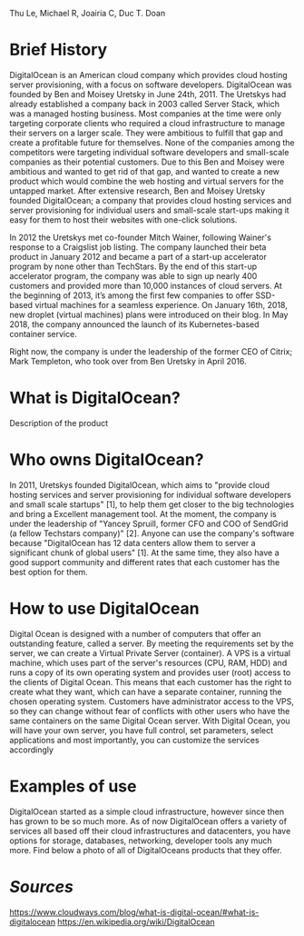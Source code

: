 Thu Le, Michael R, Joairia C, Duc T. Doan

# Brief History 

DigitalOcean is an American cloud company which provides cloud hosting server provisioning, with a focus on software developers. DigitalOcean was founded by Ben and Moisey Uretsky in June 24th, 2011. The Uretskys had already established a company back in 2003 called Server Stack, which was a managed hosting business. Most companies at the time were only targeting corporate clients who required a cloud infrastructure to manage their servers on a larger scale. They were ambitious to fulfill that gap and create a profitable future for themselves. None of the companies among the competitors were targeting individual software developers and small-scale companies as their potential customers. Due to this Ben and Moisey were ambitious and wanted to get rid of that gap, and wanted to create a new product which would combine the web hosting and virtual servers for the untapped market. After extensive research, Ben and Moisey Uretsky founded DigitalOcean; a company that provides cloud hosting services and server provisioning for individual users and small-scale start-ups making it easy for them to host their websites with one-click solutions.

In 2012 the Uretskys met co-founder Mitch Wainer, following Wainer's response to a Craigslist job listing. The company launched their beta product in January 2012 and became a part of a start-up accelerator program by none other than TechStars. By the end of this start-up accelerator program, the company was able to sign up nearly 400 customers and provided more than 10,000 instances of cloud servers. At the beginning of 2013, it’s among the first few companies to offer SSD-based virtual machines for a seamless experience. On January 16th, 2018, new droplet (virtual machines) plans were introduced on their blog. In May 2018, the company announced the launch of its Kubernetes-based container service.

Right now, the company is under the leadership of the former CEO of Citrix; Mark Templeton, who took over from Ben Uretsky in April 2016.


# What is DigitalOcean?

Description of the product 

# Who owns DigitalOcean?

In 2011, Uretskys founded DigitalOcean, which aims to "provide cloud hosting services and server provisioning for individual software developers and small scale startups" [1], to help them get closer to the big technologies and bring a Excellent management tool. At the moment, the company is under the leadership of "Yancey Spruill, former CFO and COO of SendGrid (a fellow Techstars company)" [2]. Anyone can use the company's software because "DigitalOcean has 12 data centers allow them to server a significant chunk of global users" [1]. At the same time, they also have a good support community and different rates that each customer has the best option for them. 

# How to use DigitalOcean

Digital Ocean is designed with a number of computers that offer an outstanding feature, called a server. By meeting the requirements set by the server, we can create a Virtual Private Server (container). A VPS is a virtual machine, which uses part of the server's resources (CPU, RAM, HDD) and runs a copy of its own operating system and provides user (root) access to the clients of Digital Ocean. This means that each customer has the right to create what they want, which can have a separate container, running the chosen operating system. Customers have administrator access to the VPS, so they can change without fear of conflicts with other users who have the same containers on the same Digital Ocean server. With Digital Ocean, you will have your own server, you have full control, set parameters, select applications and most importantly, you can customize the services accordingly

# Examples of use

DigitalOcean started as a simple cloud infrastructure, however since then has grown to be so much more. As of now DigitalOcean offers a variety of services all based off their cloud infrastructures and datacenters, you have options for storage, databases, networking, developer tools any much more. Find below a photo of all of DigitalOceans products that they offer.


# _Sources_

<https://www.cloudways.com/blog/what-is-digital-ocean/#what-is-digitalocean>
<https://en.wikipedia.org/wiki/DigitalOcean>


